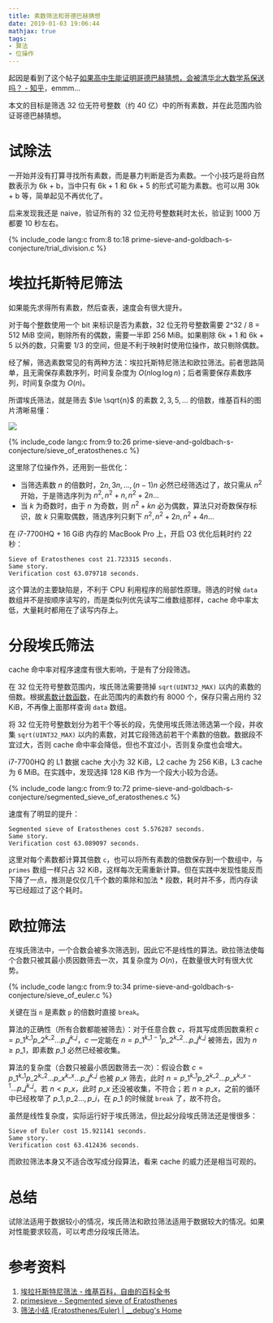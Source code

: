 ```yaml
---
title: 素数筛法和哥德巴赫猜想
date: 2019-01-03 19:06:44
mathjax: true
tags:
- 算法
- 位操作
---
```


起因是看到了这个帖子[如果高中生能证明哥德巴赫猜想，会被清华北大数学系保送吗？ - 知乎](https://www.zhihu.com/question/306537777)，emmm...

本文的目标是筛选 32 位无符号整数（约 40 亿）中的所有素数，并在此范围内验证哥德巴赫猜想。

# 试除法

一开始并没有打算寻找所有素数，而是暴力判断是否为素数。一个小技巧是将自然数表示为 6k + b，当中只有 6k + 1 和 6k + 5 的形式可能为素数。也可以用 30k + b 等，简单起见不再优化了。

后来发现我还是 naive，验证所有的 32 位无符号整数耗时太长，验证到 1000 万都要 10 秒左右。

{% include_code lang:c from:8 to:18 prime-sieve-and-goldbach-s-conjecture/trial_division.c %}

# 埃拉托斯特尼筛法

如果能先求得所有素数，然后查表，速度会有很大提升。

对于每个整数使用一个 bit 来标识是否为素数，32 位无符号整数需要 2^32 / 8 = 512 MiB 空间，剔除所有的偶数，需要一半即 256 MiB。如果剔除 6k + 1 和 6k + 5 以外的数，只需要 1/3 的空间，但是不利于映射时使用位操作，故只剔除偶数。

经了解，筛选素数常见的有两种方法：埃拉托斯特尼筛法和欧拉筛法。前者思路简单，且无需保存素数序列，时间复杂度为 $O(n \log \log n)$；后者需要保存素数序列，时间复杂度为 $O(n)$。

所谓埃氏筛法，就是筛去 $\le \sqrt{n}$ 的素数 $2, 3, 5, ...$ 的倍数，维基百科的图片清晰易懂：

![](https://upload.wikimedia.org/wikipedia/commons/b/b9/Sieve_of_Eratosthenes_animation.gif)

{% include_code lang:c from:9 to:26 prime-sieve-and-goldbach-s-conjecture/sieve_of_eratosthenes.c %}

这里除了位操作外，还用到一些优化：

- 当筛选素数 $n$ 的倍数时，$2n, 3n, ..., (n-1)n$ 必然已经筛选过了，故只需从 $n^2$ 开始，于是筛选序列为 $n^2, n^2 + n, n^2 + 2n...$
- 当 $k$ 为奇数时，由于 $n$ 为奇数，则 $n^2 + kn$ 必为偶数，算法只对奇数保存标识，故 $k$ 只需取偶数，筛选序列只剩下 $n^2, n^2 + 2n, n^2 + 4n...$

在 i7-7700HQ + 16 GiB 内存的 MacBook Pro 上，开启 O3 优化后耗时约 22 秒：

```shell
Sieve of Eratosthenes cost 21.723315 seconds.
Same story.
Verification cost 63.079718 seconds.
```

这个算法的主要缺陷是，不利于 CPU 利用程序的局部性原理。筛选的时候 `data` 数组并不是按顺序读写的，而是类似列优先读写二维数组那样，cache 命中率太低，大量耗时都用在了读写内存上。

# 分段埃氏筛法

cache 命中率对程序速度有很大影响，于是有了分段筛选。

在 32 位无符号整数范围内，埃氏筛法需要筛掉 `sqrt(UINT32_MAX)` 以内的素数的倍数。根据[素数计数函数](https://zh.wikipedia.org/wiki/%E7%B4%A0%E6%95%B0%E8%AE%A1%E6%95%B0%E5%87%BD%E6%95%B0)，在此范围内的素数约有 8000 个，保存只需占用约 32 KiB，不再像上面那样查询 `data` 数组。

将 32 位无符号整数划分为若干个等长的段，先使用埃氏筛法筛选第一个段，并收集 `sqrt(UINT32_MAX)` 以内的素数，对其它段筛选前若干个素数的倍数。数据段不宜过大，否则 cache 命中率会降低，但也不宜过小，否则复杂度也会增大。

i7-7700HQ 的 L1 数据 cache 大小为 32 KiB，L2 cache 为 256 KiB，L3 cache 为 6 MiB。在实践中，发现选择 128 KiB 作为一个段大小较为合适。

{% include_code lang:c from:9 to:72 prime-sieve-and-goldbach-s-conjecture/segmented_sieve_of_eratosthenes.c %}

速度有了明显的提升：

```shell
Segmented sieve of Eratosthenes cost 5.576287 seconds.
Same story.
Verification cost 63.089097 seconds.
```

这里对每个素数都计算其倍数 `c`，也可以将所有素数的倍数保存到一个数组中，与 `primes` 数组一样只占 32 KiB，这样每次无需重新计算。但在实践中发现性能反而下降了一点，推测是仅仅几千个数的乘除和加法 \* 段数，耗时并不多，而内存读写已经超过了这个耗时。

# 欧拉筛法

在埃氏筛法中，一个合数会被多次筛选到，因此它不是线性的算法。欧拉筛法使每个合数只被其最小质因数筛去一次，其复杂度为 $O(n)$，在数量很大时有很大优势。

{% include_code lang:c from:9 to:34 prime-sieve-and-goldbach-s-conjecture/sieve_of_euler.c %}

关键在当 `n` 是素数 `p` 的倍数时直接 `break`。

算法的正确性（所有合数都能被筛去）：对于任意合数 $c$，将其写成质因数乘积 $c = p\_1^{k\_1} p\_2^{k\_2}... p\_j^{k\_j}$，$c$ 一定能在 $n = p\_1^{k\_1 - 1} p\_2^{k\_2}... p\_j^{k\_j}$ 被筛去，因为 $n \ge p\_1$，即素数 $p\_1$ 必然已经被收集。

算法的复杂度（合数只被最小质因数筛去一次）：假设合数 $c = p\_1^{k\_1} p\_2^{k\_2}... p\_x^{k\_x}... p\_j^{k\_j}$ 也被 $p\_x$ 筛去，此时 $n = p\_1^{k\_1} p\_2^{k\_2}... p\_x^{k\_x - 1}... p\_j^{k\_j}$。若 $n < p\_x$，此时 $p\_x$ 还没被收集，不符合；若 $n \ge p\_x$，之前的循环中已经枚举了 $p\_1, p\_2..., p\_i$，在 $p\_1$ 的时候就 `break` 了，故不符合。

虽然是线性复杂度，实际运行好于埃氏筛法，但比起分段埃氏筛法还是慢很多：

```shell
Sieve of Euler cost 15.921141 seconds.
Same story.
Verification cost 63.412436 seconds.
```

而欧拉筛法本身又不适合改写成分段算法，看来 cache 的威力还是相当可观的。

# 总结

试除法适用于数据较小的情况，埃氏筛法和欧拉筛法适用于数据较大的情况。如果对性能要求较高，可以考虑分段埃氏筛法。

# 参考资料

1. [埃拉托斯特尼筛法 - 维基百科，自由的百科全书](https://zh.wikipedia.org/wiki/%E5%9F%83%E6%8B%89%E6%89%98%E6%96%AF%E7%89%B9%E5%B0%BC%E7%AD%9B%E6%B3%95)
2. [primesieve - Segmented sieve of Eratosthenes](https://primesieve.org/segmented_sieve.html)
3. [筛法小结 (Eratosthenes/Euler) | __debug's Home](http://debug18.com/posts/introduction-to-sieve-method/)
